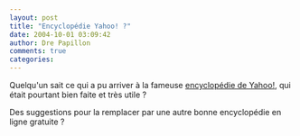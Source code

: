 ```yaml
---
layout: post
title: "Encyclopédie Yahoo! ?"
date: 2004-10-01 03:09:42
author: Dre Papillon
comments: true
categories: 
---
```



Quelqu'un sait ce qui a pu arriver à la fameuse [encyclopédie de Yahoo!](http://fr.encyclopedia.yahoo.com), qui était pourtant bien faite et très utile ?

Des suggestions pour la remplacer par une autre bonne encyclopédie en ligne gratuite ?